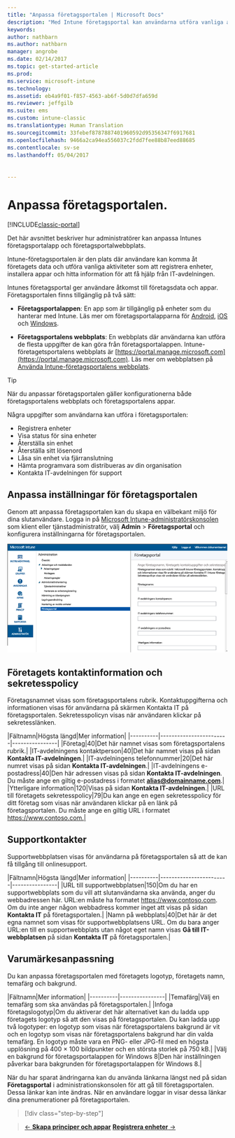 ```yaml
---
title: "Anpassa företagsportalen | Microsoft Docs"
description: "Med Intune företagsportal kan användarna utföra vanliga aktiviteter som att registrera enheter, installera appar och hitta information om IT-avdelningen."
keywords: 
author: nathbarn
ms.author: nathbarn
manager: angrobe
ms.date: 02/14/2017
ms.topic: get-started-article
ms.prod: 
ms.service: microsoft-intune
ms.technology: 
ms.assetid: eb4a9f01-f857-4563-ab6f-5d0d7dfa659d
ms.reviewer: jeffgilb
ms.suite: ems
ms.custom: intune-classic
ms.translationtype: Human Translation
ms.sourcegitcommit: 33febef8787887401960592d95356347f6917681
ms.openlocfilehash: 9466a2ca94ea556037c2fdd7fee88b87eed88685
ms.contentlocale: sv-se
ms.lasthandoff: 05/04/2017


---
```


# <a name="customize-the-company-portal"></a>Anpassa företagsportalen.

[!INCLUDE[classic-portal](../includes/classic-portal.md)]

Det här avsnittet beskriver hur administratörer kan anpassa Intunes företagsportalapp och företagsportalwebbplats.

Intune-företagsportalen är den plats där användare kan komma åt företagets data och utföra vanliga aktiviteter som att registrera enheter, installera appar och hitta information för att få hjälp från IT-avdelningen.

Intunes företagsportal ger användare åtkomst till företagsdata och appar. Företagsportalen finns tillgänglig på två sätt:

-   **Företagsportalappen**: En app som är tillgänglig på enheter som du hanterar med Intune. Läs mer om företagsportalapparna för [Android](/Intune/EndUser/using-your-android-device-with-intune), [iOS](/Intune/EndUser/using-your-iOS-or-macOS-device-with-intune) och [Windows](/Intune/EndUser/using-your-windows-device-with-intune).


- **Företagsportalens webbplats**: En webbplats där användarna kan utföra de flesta uppgifter de kan göra från företagsportalappen. Intune-företagetsportalens webbplats är [https://portal.manage.microsoft.com](https://portal.manage.microsoft.com). Läs mer om webbplatsen på [Använda Intune-företagsportalens webbplats](/Intune/EndUser/using-the-intune-company-portal-website).

> [!TIP]
> När du anpassar företagsportalen gäller konfigurationerna både företagsportalens webbplats och företagsportalens appar.

Några uppgifter som användarna kan utföra i företagsportalen:

-   Registrera enheter
-   Visa status för sina enheter
-   Återställa sin enhet
-   Återställa sitt lösenord
-   Låsa sin enhet via fjärranslutning
-   Hämta programvara som distribueras av din organisation
-   Kontakta IT-avdelningen för support

## <a name="customize-company-portal-settings"></a>Anpassa inställningar för företagsportalen
Genom att anpassa företagsportalen kan du skapa en välbekant miljö för dina slutanvändare. Logga in på [Microsoft Intune-administratörskonsolen](https://manage.microsoft.com) som klient eller tjänstadministratör, välj **Admin** &gt; **Företagsportal** och konfigurera inställningarna för företagsportalen.

![admin-console-admin-workspace-comp-portal-settings](./media/companyportal.png)

## <a name="company-contact-information-and-privacy-statement"></a>Företagets kontaktinformation och sekretesspolicy
Företagsnamnet visas som företagsportalens rubrik. Kontaktuppgifterna och informationen visas för användarna på skärmen Kontakta IT på företagsportalen. Sekretesspolicyn visas när användaren klickar på sekretesslänken.

|Fältnamn|Högsta längd|Mer information|
    |----------|------------------------|----------------|
    |Företag|40|Det här namnet visas som företagsportalens rubrik.|
    |IT-avdelningens kontaktperson|40|Det här namnet visas på sidan **Kontakta IT-avdelningen**.|
    |IT-avdelningens telefonnummer|20|Det här numret visas på sidan **Kontakta IT-avdelningen**.|
    |IT-avdelningens e-postadress|40|Den här adressen visas på sidan **Kontakta IT-avdelningen**. Du måste ange en giltig e-postadress i formatet **alias@domainname.com**.|
    |Ytterligare information|120|Visas på sidan **Kontakta IT-avdelningen**.|
    |URL till företagets sekretesspolicy|79|Du kan ange en egen sekretesspolicy för ditt företag som visas när användaren klickar på en länk på företagsportalen. Du måste ange en giltig URL i formatet https://www.contoso.com.|

## <a name="support-contacts"></a>Supportkontakter
Supportwebbplatsen visas för användarna på företagsportalen så att de kan få tillgång till onlinesupport.

|Fältnamn|Högsta längd|Mer information|
    |----------|------------------------|----------------|
    |URL till supportwebbplatsen|150|Om du har en supportwebbplats som du vill att slutanvändarna ska använda, anger du webbadressen här. URL:en måste ha formatet https://www.contoso.com. Om du inte anger någon webbadress kommer inget att visas på sidan **Kontakta IT** på företagsportalen.|
    |Namn på webbplats|40|Det här är det egna namnet som visas för supportwebbplatsens URL. Om du bara anger URL:en till en supportwebbplats utan något eget namn visas **Gå till IT-webbplatsen** på sidan **Kontakta IT** på företagsportalen.|

## <a name="company-branding-customization"></a>Varumärkesanpassning
Du kan anpassa företagsportalen med företagets logotyp, företagets namn, temafärg och bakgrund.

|Fältnamn|Mer information|
    |----------|----------------|
    |Temafärg|Välj en temafärg som ska användas på företagsportalen.|
    |Infoga företagslogotyp|Om du aktiverar det här alternativet kan du ladda upp företagets logotyp så att den visas på företagsportalen. Du kan ladda upp två logotyper: en logotyp som visas när företagsportalens bakgrund är vit och en logotyp som visas när företagsportalens bakgrund har din valda temafärg. En logotyp måste vara en PNG- eller JPG-fil med en högsta upplösning på 400 × 100 bildpunkter och en största storlek på 750 kB.|
    |Välj en bakgrund för företagsportalappen för Windows 8|Den här inställningen påverkar bara bakgrunden för företagsportalappen för Windows 8.|


När du har sparat ändringarna kan du använda länkarna längst ned på sidan **Företagsportal** i administrationskonsolen för att gå till företagsportalen. Dessa länkar kan inte ändras. När en användare loggar in visar dessa länkar dina prenumerationer på företagsportalen.

>[!div class="step-by-step"]

>[&larr; **Skapa principer och appar**](.\start-with-a-paid-subscription-to-microsoft-intune-step-6.md)       [**Registrera enheter** &rarr;](.\start-with-a-paid-subscription-to-microsoft-intune-step-8.md)  

